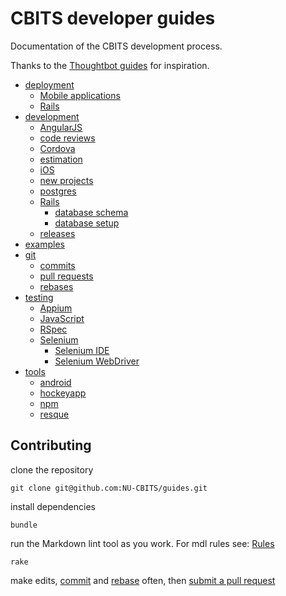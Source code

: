# CBITS developer guides

Documentation of the CBITS development process.

Thanks to the [Thoughtbot guides](https://github.com/thoughtbot/guides) for
inspiration.

* [deployment](deployment)
  * [Mobile applications](deployment/mobile_apps)
  * [Rails](deployment/rails)
* [development](development)
  * [AngularJS](development/angular)
  * [code reviews](development/code_reviews)
  * [Cordova](development/cordova)
  * [estimation](development/estimation)
  * [iOS](development/ios)
  * [new projects](development/new_projects)
  * [postgres](development/postgres)
  * [Rails](development/rails)
    * [database schema](development/rails/database_schema)
    * [database setup](development/rails/database_setup)
  * [releases](development/releases)
* [examples](examples)
* [git](git)
  * [commits](git/commits)
  * [pull requests](git/pull_requests)
  * [rebases](git/rebases)
* [testing](testing)
  * [Appium](testing/appium)
  * [JavaScript](testing/javascript)
  * [RSpec](testing/rspec)
  * [Selenium](testing/selenium)
    * [Selenium IDE](testing/selenium/selenium_ide)
    * [Selenium WebDriver](testing/selenium/selenium_webdriver)
* [tools](tools)
  * [android](tools/android)
  * [hockeyapp](tools/hockeyapp)
  * [npm](tools/npm)
  * [resque](tools/resque)

## Contributing

clone the repository

```
git clone git@github.com:NU-CBITS/guides.git
```

install dependencies

```
bundle
```

run the Markdown lint tool as you work. For mdl rules see:
[Rules](https://github.com/mivok/markdownlint/blob/master/docs/RULES.md)

```
rake
```

make edits, [commit](git/commits) and [rebase](git/rebases) often, then
[submit a pull request](git/pull_requests)
